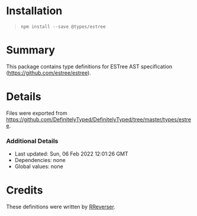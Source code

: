 # Installation

> `npm install --save @types/estree`

# Summary

This package contains type definitions for ESTree AST specification
(https://github.com/estree/estree).

# Details

Files were exported from
https://github.com/DefinitelyTyped/DefinitelyTyped/tree/master/types/estree.

### Additional Details

- Last updated: Sun, 06 Feb 2022 12:01:26 GMT
- Dependencies: none
- Global values: none

# Credits

These definitions were written by [RReverser](https://github.com/RReverser).
